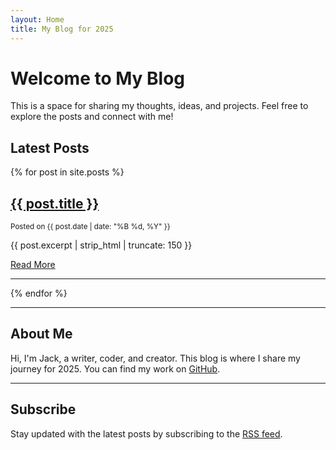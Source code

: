 ```yaml
---
layout: Home
title: My Blog for 2025
---
```


# Welcome to My Blog

This is a space for sharing my thoughts, ideas, and projects. Feel free to explore the posts and connect with me!

## Latest Posts

{% for post in site.posts %}
  <article>
    <h2><a href="{{ post.url }}">{{ post.title }}</a></h2>
    <p class="meta">
      <small>Posted on {{ post.date | date: "%B %d, %Y" }}</small>
    </p>
    <p>{{ post.excerpt | strip_html | truncate: 150 }}</p>
    <a href="{{ post.url }}" class="read-more">Read More</a>
  </article>
  <hr>
{% endfor %}

---

## About Me

Hi, I'm Jack, a writer, coder, and creator. This blog is where I share my journey for 2025. You can find my work on [GitHub](https://github.com/Jack-Daly-Eng025/).

---

## Subscribe

Stay updated with the latest posts by subscribing to the [RSS feed](feed.xml).

